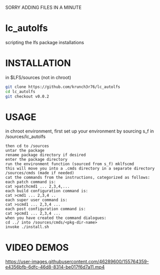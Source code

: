 
 SORRY ADDING FILES IN A MINUTE
 
# lc_autolfs
scripting the lfs package installations

# INSTALLATION
in $LFS/sources (not in chroot)
```bash
git clone https://github.com/krunch3r76/lc_autolfs
cd lc_autolfs
git checkout v0.0.2
```

# USAGE
in chroot environment, first set up your environment by sourcing s_f in /sources/lc_autolfs
```
then cd to /sources
untar the package
rename package directory if desired
enter the package directory
run the environment function (sourced from s_f) mklfscmd
this will move you into a .cmds directory in a separate directory /sources/cmds (made if needed)
cat the commands from the instructions, categorized as follows:
each patch command is:
cat >patchcmd1 ... 2,3,4,...
each build configuration command is:
cat >cmd1 ... 2,3,4 ..
each super user command is:
cat >scmd1 ... 2,3,4 ...
each post configuration command is:
cat >pcmd1 ... 2,3,4 ...
when you have created the command dialogues:
cd ../ into /sources/cmds/<pkg-dir-name>
invoke ./install.sh
```

# VIDEO DEMOS


https://user-images.githubusercontent.com/46289600/155764359-e4356bfb-6dfc-46d8-8314-be017f6d7a11.mp4



